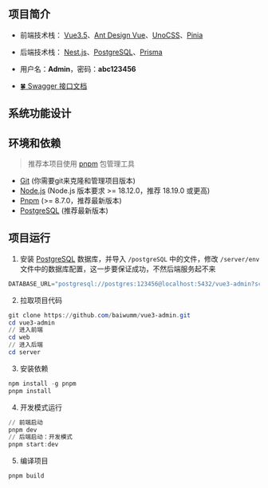 
##  项目简介
-  前端技术栈： [Vue3.5](https://cn.vuejs.org/)、[Ant Design Vue](https://www.antdv.com/)、[UnoCSS](https://unocss.dev/)、[Pinia](https://pinia.vuejs.org/)

-  后端技术栈： [Nest.js](https://nestjs.com/)、[PostgreSQL](https://www.postgresql.org/)、[Prisma](https://prisma.yoga/)

-  用户名：**Admin**，密码：**abc123456**

- [🍀 Swagger 接口文档](https://vue3.baiwumm.com/docs)


##  系统功能设计


##  环境和依赖
> 推荐本项目使用 [pnpm](https://github.com/pnpm/pnpm/) 包管理工具
- [Git](https://git-scm.com/) (你需要git来克隆和管理项目版本)
- [Node.js](https://nodejs.org/) (Node.js 版本要求 >= 18.12.0，推荐 18.19.0 或更高)
- [Pnpm](https://github.com/pnpm/pnpm/) (>= 8.7.0，推荐最新版本)
- [PostgreSQL](https://www.postgresql.org/) (推荐最新版本)

##  项目运行
1. 安装 [PostgreSQL](https://www.postgresql.org/) 数据库，并导入 `/postgreSQL` 中的文件，修改 `/server/env` 文件中的数据库配置，这一步要保证成功，不然后端服务起不来
```powershell
DATABASE_URL="postgresql://postgres:123456@localhost:5432/vue3-admin?schema=public"
```

2. 拉取项目代码
```powershell
git clone https://github.com/baiwumm/vue3-admin.git
cd vue3-admin
// 进入前端
cd web
// 进入后端
cd server
```

3. 安装依赖
```powershell
npm install -g pnpm
pnpm install
```

4. 开发模式运行
```powershell
// 前端启动
pnpm dev
// 后端启动：开发模式
pnpm start:dev
```

5. 编译项目
```powershell
pnpm build
```
